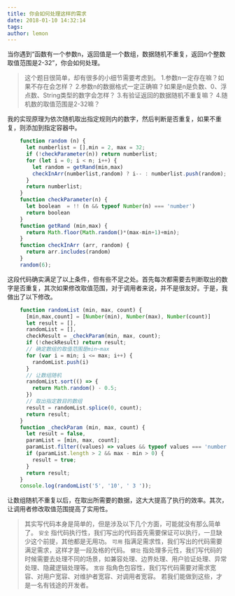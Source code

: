 ```yaml
---
title: 你会如何处理这样的需求
date: 2018-01-10 14:32:14
tags:
author: lemon
---
```

当你遇到“函数有一个参数n，返回值是一个数组，数据随机不重复，返回n个整数取值范围是2-32”，你会如何处理。
<!-- more -->
>这个题目很简单，却有很多的小细节需要考虑到。
>1.参数n一定存在嘛？如果不存在会怎样？
>2.参数n的数据格式一定正确嘛？如果是n是负数、0、浮点数、String类型的数字会怎样？
>3.有验证返回的数据随机不重复嘛？
>4.随机数的取值范围是2-32嘛？

我的实现原理为依次随机取出指定规则内的数字，然后判断是否重复，如果不重复，则添加到指定容器中。
```js
    function random (n) {
      let numberlist = [],min = 2, max = 32;
      if (!checkParameter(n)) return numberlist;
      for (let i = 0; i < n; i++) {
        let random = getRand(min,max)
        checkInArr(numberlist,random) ? i-- : numberlist.push(random);
      }
      return numberlist;
    }
    function checkParameter(n) {
      let boolean  = !! (n && typeof Number(n) === 'number')
      return boolean
    }
    function getRand (min,max) {
      return Math.floor(Math.random()*(max-min+1)+min);
    }
    function checkInArr (arr, random) {
      return arr.includes(random)
    }
    random(6);
```
这段代码确实满足了以上条件，但有些不足之处。首先每次都需要去判断取出的数字是否重复，其次如果修改取值范围，对于调用者来说，并不是很友好。于是，我做出了以下修改。

```js
    function randomList (min, max, count) {
      [min,max,count] = [Number(min), Number(max), Number(count)]
      let result = [],
      randomList = [],
      checkResult = _checkParam(min, max, count);
      if (!checkResult) return result;
      // 确定数组的取值范围是min~max
      for (var i = min; i <= max; i++) {
        randomList.push(i)
      }
      // 让数组随机
      randomList.sort(() => {
        return Math.random() - 0.5;
      })
      // 取出指定数目的数组
      result = randomList.splice(0, count);
      return result;
    }
    function _checkParam (min, max, count) {
      let result = false,
      paramList = [min, max, count];
      paramList.filter((values) => values && typeof values === 'number');
      if (paramList.length > 2 && max - min > 0) {
        result = true;
      }
      return result;
    }
    console.log(randomList('5', '10', ' 3 '));
```

让数组随机不重复以后，在取出所需要的数据，这大大提高了执行的效率。其次，让调用者修改取值范围提高了实用性。

>其实写代码本身是简单的，但是涉及以下几个方面，可能就没有那么简单了。
>`安全` 指代码执行性，我们写出的代码首先需要保证可以执行，一旦缺少这个前提，其他都是无用功。
>`可用` 指满足需求性，我们写出的代码需要满足需求，这样才是一段及格的代码。
>`健壮` 指处理多元性，我们写代码的时候需要去处理不同的场景，如兼容处理、边界处理、用户验证处理、异常处理、隐藏逻辑处理等。
>`宽容` 指角色包容性，我们写代码需要对需求宽容、对用户宽容、对维护者宽容、对调用者宽容。
>若我们能做到这些，才是一名有钱途的开发者。